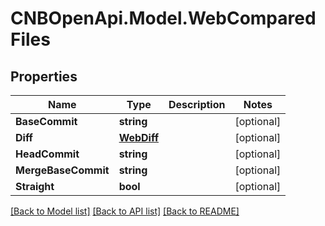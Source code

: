 # CNBOpenApi.Model.WebComparedFiles

## Properties

Name | Type | Description | Notes
------------ | ------------- | ------------- | -------------
**BaseCommit** | **string** |  | [optional] 
**Diff** | [**WebDiff**](WebDiff.md) |  | [optional] 
**HeadCommit** | **string** |  | [optional] 
**MergeBaseCommit** | **string** |  | [optional] 
**Straight** | **bool** |  | [optional] 

[[Back to Model list]](../../README.md#documentation-for-models) [[Back to API list]](../../README.md#documentation-for-api-endpoints) [[Back to README]](../../README.md)

